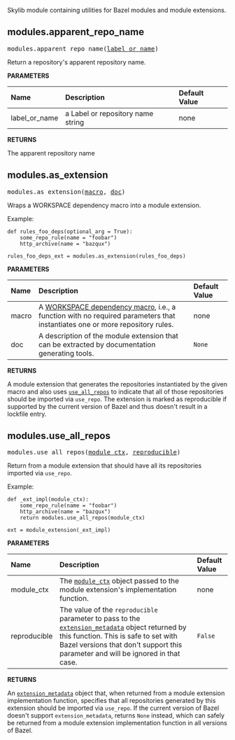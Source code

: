 <!-- Generated with Stardoc: http://skydoc.bazel.build -->

Skylib module containing utilities for Bazel modules and module extensions.

<a id="modules.apparent_repo_name"></a>

## modules.apparent_repo_name

<pre>
modules.apparent_repo_name(<a href="#modules.apparent_repo_name-label_or_name">label_or_name</a>)
</pre>

Return a repository's apparent repository name.

**PARAMETERS**


| Name  | Description | Default Value |
| :------------- | :------------- | :------------- |
| <a id="modules.apparent_repo_name-label_or_name"></a>label_or_name |  a Label or repository name string   |  none |

**RETURNS**

The apparent repository name


<a id="modules.as_extension"></a>

## modules.as_extension

<pre>
modules.as_extension(<a href="#modules.as_extension-macro">macro</a>, <a href="#modules.as_extension-doc">doc</a>)
</pre>

Wraps a WORKSPACE dependency macro into a module extension.

Example:
```starlark
def rules_foo_deps(optional_arg = True):
    some_repo_rule(name = "foobar")
    http_archive(name = "bazqux")

rules_foo_deps_ext = modules.as_extension(rules_foo_deps)
```


**PARAMETERS**


| Name  | Description | Default Value |
| :------------- | :------------- | :------------- |
| <a id="modules.as_extension-macro"></a>macro |  A [WORKSPACE dependency macro](https://bazel.build/rules/deploying#dependencies), i.e., a function with no required parameters that instantiates one or more repository rules.   |  none |
| <a id="modules.as_extension-doc"></a>doc |  A description of the module extension that can be extracted by documentation generating tools.   |  `None` |

**RETURNS**

A module extension that generates the repositories instantiated by the given macro and also
uses [`use_all_repos`](#use_all_repos) to indicate that all of those repositories should be
imported via `use_repo`. The extension is marked as reproducible if supported by the current
version of Bazel and thus doesn't result in a lockfile entry.


<a id="modules.use_all_repos"></a>

## modules.use_all_repos

<pre>
modules.use_all_repos(<a href="#modules.use_all_repos-module_ctx">module_ctx</a>, <a href="#modules.use_all_repos-reproducible">reproducible</a>)
</pre>

Return from a module extension that should have all its repositories imported via `use_repo`.

Example:
```starlark
def _ext_impl(module_ctx):
    some_repo_rule(name = "foobar")
    http_archive(name = "bazqux")
    return modules.use_all_repos(module_ctx)

ext = module_extension(_ext_impl)
```


**PARAMETERS**


| Name  | Description | Default Value |
| :------------- | :------------- | :------------- |
| <a id="modules.use_all_repos-module_ctx"></a>module_ctx |  The [`module_ctx`](https://bazel.build/rules/lib/builtins/module_ctx) object passed to the module extension's implementation function.   |  none |
| <a id="modules.use_all_repos-reproducible"></a>reproducible |  The value of the `reproducible` parameter to pass to the [`extension_metadata`](https://bazel.build/rules/lib/builtins/extension_metadata.html) object returned by this function. This is safe to set with Bazel versions that don't support this parameter and will be ignored in that case.   |  `False` |

**RETURNS**

An [`extension_metadata`](https://bazel.build/rules/lib/builtins/extension_metadata.html)
object that, when returned from a module extension implementation function, specifies that all
repositories generated by this extension should be imported via `use_repo`. If the current
version of Bazel doesn't support `extension_metadata`, returns `None` instead, which can
safely be returned from a module extension implementation function in all versions of Bazel.


